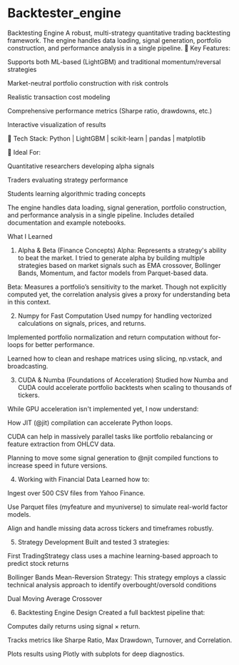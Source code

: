 # Backtester_engine
Backtesting Engine A robust, multi-strategy quantitative trading backtesting framework. The engine handles data loading, signal generation, portfolio construction, and performance analysis in a single pipeline. 
🔹 Key Features:

Supports both ML-based (LightGBM) and traditional momentum/reversal strategies

Market-neutral portfolio construction with risk controls

Realistic transaction cost modeling

Comprehensive performance metrics (Sharpe ratio, drawdowns, etc.)

Interactive visualization of results

🔹 Tech Stack:
Python | LightGBM | scikit-learn | pandas | matplotlib

🔹 Ideal For:

Quantitative researchers developing alpha signals

Traders evaluating strategy performance

Students learning algorithmic trading concepts

The engine handles data loading, signal generation, portfolio construction, and performance analysis in a single pipeline. Includes detailed documentation and example notebooks.

What I Learned
1. Alpha & Beta (Finance Concepts)
Alpha: Represents a strategy's ability to beat the market. I tried to generate alpha by building multiple strategies based on market signals such as EMA crossover, Bollinger Bands, Momentum, and factor models from Parquet-based data.

Beta: Measures a portfolio’s sensitivity to the market. Though not explicitly computed yet, the correlation analysis gives a proxy for understanding beta in this context.

2. Numpy for Fast Computation
Used numpy for handling vectorized calculations on signals, prices, and returns.

Implemented portfolio normalization and return computation without for-loops for better performance.

Learned how to clean and reshape matrices using slicing, np.vstack, and broadcasting.

3. CUDA & Numba (Foundations of Acceleration)
Studied how Numba and CUDA could accelerate portfolio backtests when scaling to thousands of tickers.

While GPU acceleration isn't implemented yet, I now understand:

How JIT (@jit) compilation can accelerate Python loops.

CUDA can help in massively parallel tasks like portfolio rebalancing or feature extraction from OHLCV data.

Planning to move some signal generation to @njit compiled functions to increase speed in future versions.

4. Working with Financial Data
Learned how to:

Ingest over 500 CSV files from Yahoo Finance.

Use Parquet files (myfeature and myuniverse) to simulate real-world factor models.

Align and handle missing data across tickers and timeframes robustly.

5. Strategy Development
Built and tested 3 strategies:

First TradingStrategy class uses a machine learning-based approach to predict stock returns

Bollinger Bands Mean-Reversion Strategy: This strategy employs a classic technical analysis approach to identify overbought/oversold conditions

Dual Moving Average Crossover


6. Backtesting Engine Design
Created a full backtest pipeline that:

Computes daily returns using signal × return.

Tracks metrics like Sharpe Ratio, Max Drawdown, Turnover, and Correlation.

Plots results using Plotly with subplots for deep diagnostics.
